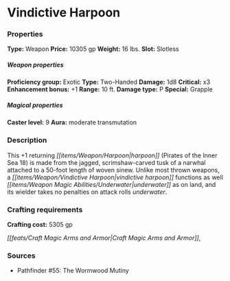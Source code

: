 ﻿---
Title: "Vindictive Harpoon"
Type: "Weapon"
Price: "10305 gp"
Weight: "16 lbs."
Slot: "Slotless"
Proficiency group: "Exotic"
Weapon properties Type: "Two-Handed"
Damage: "1d8"
Critical: "x3"
Enhancement bonus: "+1"
Range: "10 ft."
Damage type: "P"
Special: "Grapple"
Caster level: "9"
Aura: "moderate transmutation"
Description: |
  "This _+1 returning harpoon_ (_Pirates of the Inner Sea_ 18) is made from the jagged, scrimshaw-carved tusk of a narwhal attached to a 50-foot length of woven sinew. Unlike most thrown weapons, a _vindictive harpoon_ functions as well underwater as on land, and its wielder takes no penalties on attack rolls underwater."
Crafting cost: "5305 gp"
Sources: "['Pathfinder #55: The Wormwood Mutiny']"
---

# Vindictive Harpoon

### Properties

**Type:** Weapon **Price:** 10305 gp **Weight:** 16 lbs. **Slot:** Slotless

##### Weapon properties

**Proficiency group:** Exotic **Type:** Two-Handed **Damage:** 1d8 **Critical:** x3 **Enhancement bonus:** +1 **Range:** 10 ft. **Damage type:** P **Special:** Grapple

##### Magical properties

**Caster level:** 9 **Aura:** moderate transmutation

### Description

This +1 returning _[[items/Weapon/Harpoon|harpoon]]_ (Pirates of the Inner Sea 18) is made from the jagged, scrimshaw-carved tusk of a narwhal attached to a 50-foot length of woven sinew. Unlike most thrown weapons, a _[[items/Weapon/Vindictive Harpoon|vindictive harpoon]]_ functions as well _[[items/Weapon Magic Abilities/Underwater|underwater]]_ as on land, and its wielder takes no penalties on attack rolls _underwater_.

### Crafting requirements

**Crafting cost:** 5305 gp

_[[feats/Craft Magic Arms and Armor|Craft Magic Arms and Armor]]_,

### Sources

* Pathfinder #55: The Wormwood Mutiny